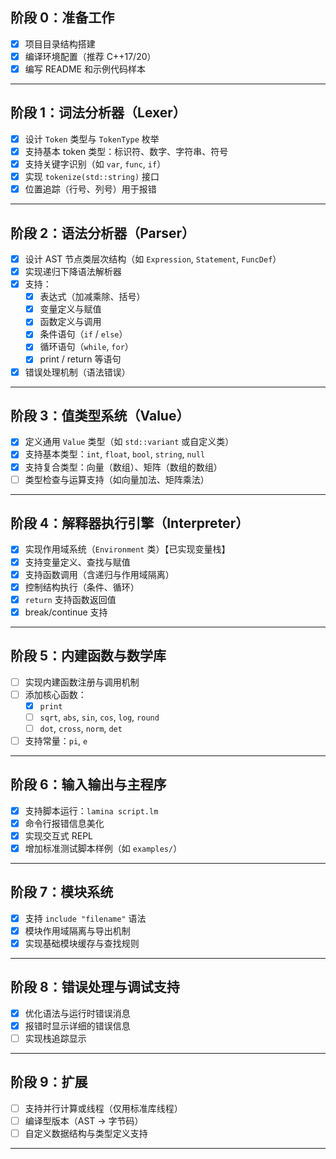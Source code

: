 ## 阶段 0：准备工作
- [X] 项目目录结构搭建
- [X] 编译环境配置（推荐 C++17/20）
- [X] 编写 README 和示例代码样本

---

## 阶段 1：词法分析器（Lexer）
- [X] 设计 `Token` 类型与 `TokenType` 枚举
- [X] 支持基本 token 类型：标识符、数字、字符串、符号
- [X] 支持关键字识别（如 `var`, `func`, `if`）
- [X] 实现 `tokenize(std::string)` 接口
- [X] 位置追踪（行号、列号）用于报错

---

## 阶段 2：语法分析器（Parser）
- [X] 设计 AST 节点类层次结构（如 `Expression`, `Statement`, `FuncDef`）
- [X] 实现递归下降语法解析器
- [X] 支持：
  - [X] 表达式（加减乘除、括号）
  - [X] 变量定义与赋值
  - [X] 函数定义与调用
  - [X] 条件语句（`if` / `else`）
  - [X] 循环语句（`while`, `for`）
  - [X] print / return 等语句
- [X] 错误处理机制（语法错误）

---

## 阶段 3：值类型系统（Value）
- [X] 定义通用 `Value` 类型（如 `std::variant` 或自定义类）
- [X] 支持基本类型：`int`, `float`, `bool`, `string`, `null`
- [X] 支持复合类型：向量（数组）、矩阵（数组的数组）
- [ ] 类型检查与运算支持（如向量加法、矩阵乘法）

---

## 阶段 4：解释器执行引擎（Interpreter）
- [X] 实现作用域系统（`Environment` 类）【已实现变量栈】
- [X] 支持变量定义、查找与赋值
- [X] 支持函数调用（含递归与作用域隔离）
- [X] 控制结构执行（条件、循环）
- [X] `return` 支持函数返回值
- [X] break/continue 支持

---

## 阶段 5：内建函数与数学库
- [ ] 实现内建函数注册与调用机制
- [ ] 添加核心函数：
  - [X] `print`
  - [ ] `sqrt`, `abs`, `sin`, `cos`, `log`, `round`
  - [ ] `dot`, `cross`, `norm`, `det`
- [ ] 支持常量：`pi`, `e`

---

## 阶段 6：输入输出与主程序
- [X] 支持脚本运行：`lamina script.lm`
- [X] 命令行报错信息美化
- [X] 实现交互式 REPL
- [X] 增加标准测试脚本样例（如 `examples/`）

---

## 阶段 7：模块系统
- [X] 支持 `include "filename"` 语法
- [X] 模块作用域隔离与导出机制
- [X] 实现基础模块缓存与查找规则

---

## 阶段 8：错误处理与调试支持
- [X] 优化语法与运行时错误消息
- [X] 报错时显示详细的错误信息
- [ ] 实现栈追踪显示

---

## 阶段 9：扩展
- [ ] 支持并行计算或线程（仅用标准库线程）
- [ ] 编译型版本（AST → 字节码）
- [ ] 自定义数据结构与类型定义支持

---


